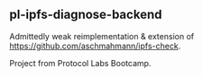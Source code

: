 ## pl-ipfs-diagnose-backend

Admittedly weak reimplementation & extension of https://github.com/aschmahmann/ipfs-check.

Project from Protocol Labs Bootcamp.